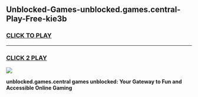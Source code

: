 
## Unblocked-Games-unblocked.games.central-Play-Free-kie3b
<h3>
<a href="https://premium76.site?title=unblocked.games.central&ref=17A">CLICK TO PLAY</a></h3>
<hr>

<h3>
<a href="https://premium76.site?title=unblocked.games.central&ref=17A">CLICK 2 PLAY</a>
  
</h3>

<a href="https://premium76.site?title=unblocked.games.central&ref=17A"><img src="https://clearcache.store/games.png"></a>


**unblocked.games.central games unblocked: Your Gateway to Fun and Accessible Online Gaming**
